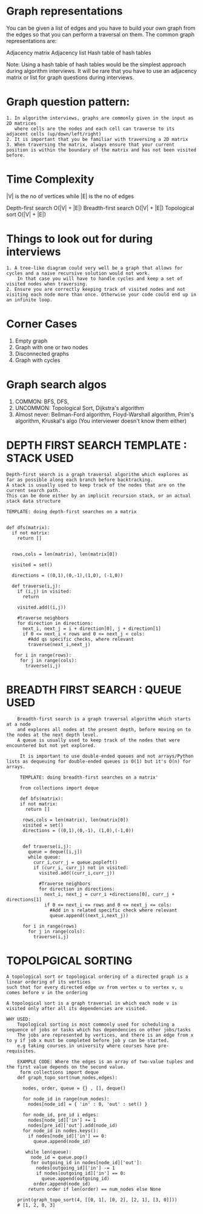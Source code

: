 # Graph representations
You can be given a list of edges and you have to build your own graph from the edges so that you can perform a traversal on them. 
The common graph representations are:
 
Adjacency matrix
Adjacency list
Hash table of hash tables 

Note: Using a hash table of hash tables would be the simplest approach during algorithm interviews. 
It will be rare that you have to use an adjacency matrix or list for graph questions during interviews.

# Graph question pattern:

    1. In algorithm interviews, graphs are commonly given in the input as 2D matrices 
       where cells are the nodes and each cell can traverse to its adjacent cells (up/down/left/right)
    2. It is important that you be familiar with traversing a 2D matrix
    3. When traversing the matrix, always ensure that your current position is within the boundary of the matrix and has not been visited before.

# Time Complexity 
  |V| is the no of vertices while |E| is the no of edges

Depth-first search	        O(|V| + |E|)
Breadth-first search	      O(|V| + |E|)
Topological sort	          O(|V| + |E|)

# Things to look out for during interviews

    1. A tree-like diagram could very well be a graph that allows for cycles and a naive recursive solution would not work. 
        In that case you will have to handle cycles and keep a set of visited nodes when traversing.
    2. Ensure you are correctly keeping track of visited nodes and not visiting each node more than once. Otherwise your code could end up in an infinite loop.

# Corner Cases

  1. Empty graph
  2. Graph with one or two nodes
  3. Disconnected graphs
  4. Graph with cycles


# Graph search algos
  1. COMMON: BFS, DFS,
  2. UNCOMMON: Topological Sort, Dijkstra's algorithm
  3. Almost never: Bellman-Ford algorithm, Floyd-Warshall algorithm, Prim's algorithm, Kruskal's algo (You interviewer doesn't know them either)



# DEPTH FIRST SEARCH TEMPLATE : STACK USED

    Depth-first search is a graph traversal algorithm which explores as far as possible along each branch before backtracking. 
    A stack is usually used to keep track of the nodes that are on the current search path.
    This can be done either by an implicit recursion stack, or an actual stack data structure

    TEMPLATE: doing depth-first searches on a matrix


    def dfs(matrix):
      if not matrix:
        return []


      rows,cols = len(matrix), len(matrix[0])

      visited = set()

      directions = ((0,1),(0,-1),(1,0), (-1,0))

      def traverse(i,j):
        if (i,j) in visited:
          return

        visited.add((i,j))

        #traverse neighbors
        for direction in directions:
          next_i, next_j = i + direction[0], j + direction[1]
          if 0 <= next_i < rows and 0 <= next_j < cols:
            #Add qs specific checks, where relevant
            traverse(next_i,next_j)

       for i in range(rows):
         for j in range(cols):
           traverse(i,j)

  # BREADTH FIRST SEARCH : QUEUE USED

        Breadth-first search is a graph traversal algorithm which starts at a node 
        and explores all nodes at the present depth, before moving on to the nodes at the next depth level.
        A queue is usually used to keep track of the nodes that were encountered but not yet explored.

         It is important to use double-ended queues and not arrays/Python lists as dequeuing for double-ended queues is O(1) but it's O(n) for arrays.

         TEMPLATE: doing breadth-first searches on a matrix'
         
         from collections import deque

         def bfs(matrix):
         if not matrix:
           return []

          rows,cols = len(matrix), len(matrix[0])
          visited = set()
          directions = ((0,1),(0,-1), (1,0),(-1,0))


          def traverse(i,j):
            queue = deque([i,j])
            while queue:
              curr_i,curr_j = queue.popleft()
              if (curr_i, curr_j) not in visited:
                visited.add((curr_i,curr_j))

                #Traverse neighbors
                for direction in directions:
                  next_i, next_j = curr_i +directions[0], curr_j + directions[1]
                  if 0 <= next_i <= rows and 0 <= next_j <= cols:
                    #Add in s related specific check where relevant
                    queue.append((next_i,next_j))

          for i in range(rows)
            for j in range(cols):
              traverse(i,j)

         


# TOPOLPGICAL SORTING

    A topological sort or topological ordering of a directed graph is a linear ordering of its vertices 
    such that for every directed edge uv from vertex u to vertex v, u comes before v in the ordering

    A topological sort is a graph traversal in which each node v is visited only after all its dependencies are visited.

    WHY USED:
        Topological sorting is most commonly used for scheduling a sequence of jobs or tasks which has dependencies on other jobs/tasks
        The jobs are represented by vertices, and there is an edge from x to y if job x must be completed before job y can be started.
        e.g taking courses in university where courses have pre-requisites.

        EXAMPLE CODE: Where the edges is an array of two-value tuples and the first value depends on the second value.
         form collections import deque
        def graph_topo_sort(num_nodes,edges):

          nodes, order, queue = {} , [], deque()

          for node_id in range(num_nodes):
            nodes[node_id] = { 'in' : 0, 'out' : set() }

          for node_id, pre_id i edges:
            nodes[node_id]['in'] += 1
            nodes[pre_id]['out'].add(node_id)
          for node_id in nodes.keys():
            if nodes[node_id]['in'] == 0:
              queue.append(node_id)

           while len(queue):
             node_id = queue.pop()
             for outgoing_id in nodes[node_id]['out']:
               nodes[outgoing_id]['in'] -= 1
               if nodes[outgoing_id]['in'] == 0:
                 queue.append(outgoing_id)
              order.append(node_id)
            return order if len(order) == num_nodes else None

        print(graph_topo_sort(4, [[0, 1], [0, 2], [2, 1], [3, 0]]))
        # [1, 2, 0, 3]
